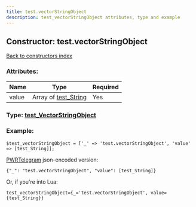 ```yaml
---
title: test.vectorStringObject
description: test_vectorStringObject attributes, type and example
---
```

## Constructor: test.vectorStringObject  
[Back to constructors index](index.md)



### Attributes:

| Name     |    Type       | Required |
|----------|---------------|----------|
|value|Array of [test\_String](../constructors/test_String.md) | Yes|



### Type: [test\_VectorStringObject](../types/test_VectorStringObject.md)


### Example:

```
$test_vectorStringObject = ['_' => 'test.vectorStringObject', 'value' => [test_String]];
```  

[PWRTelegram](https://pwrtelegram.xyz) json-encoded version:

```
{"_": "test.vectorStringObject", "value": [test_String]}
```


Or, if you're into Lua:  


```
test_vectorStringObject={_='test.vectorStringObject', value={test_String}}

```


